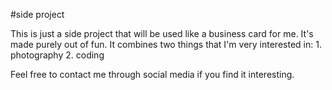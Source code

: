 #side project

This is just a side project that will be used like a business card for me.
It's made purely out of fun.
It combines two things that I'm very interested in: 1. photography
                                                    2. coding

Feel free to contact me through social media if you find it interesting.